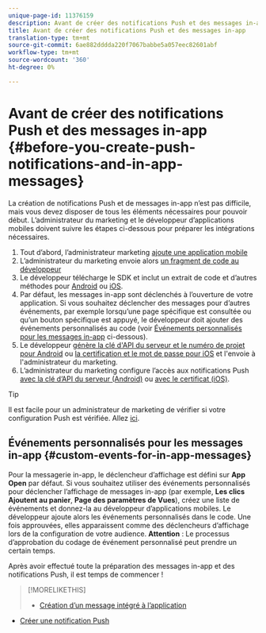 ```yaml
---
unique-page-id: 11376159
description: Avant de créer des notifications Push et des messages in-app - Documents marketing - Documentation du produit
title: Avant de créer des notifications Push et des messages in-app
translation-type: tm+mt
source-git-commit: 6ae882dddda220f7067babbe5a057eec82601abf
workflow-type: tm+mt
source-wordcount: '360'
ht-degree: 0%

---
```



# Avant de créer des notifications Push et des messages in-app {#before-you-create-push-notifications-and-in-app-messages}

La création de notifications Push et de messages in-app n’est pas difficile, mais vous devez disposer de tous les éléments nécessaires pour pouvoir début. L’administrateur du marketing et le développeur d’applications mobiles doivent suivre les étapes ci-dessous pour préparer les intégrations nécessaires.

1. Tout d’abord, l’administrateur marketing [ajoute une application mobile](add-a-mobile-app.md)
1. L’administrateur du marketing envoie alors [un fragment de code au développeur](send-sdk-code-to-a-developer.md)
1. Le développeur télécharge le SDK et inclut un extrait de code et d’autres méthodes pour [Android](https://developers.marketo.com/documentation/mobile/installation-instructions-on-android/) ou [iOS](https://developers.marketo.com/documentation/mobile/installation-instructions-on-ios/).
1. Par défaut, les messages in-app sont déclenchés à l’ouverture de votre application. Si vous souhaitez déclencher des messages pour d’autres événements, par exemple lorsqu’une page spécifique est consultée ou qu’un bouton spécifique est appuyé, le développeur doit ajouter des événements personnalisés au code (voir [Événements personnalisés pour les messages in-app](#CustomEvents) ci-dessous).
1. Le développeur [génère la clé d&#39;API du serveur et le numéro de projet pour Android](https://developers.marketo.com/documentation/mobile/enabling-push-notifications-on-android/) ou [la certification et le mot de passe pour iOS](https://developers.marketo.com/documentation/mobile/enabling-push-notifications-on-ios/) et l&#39;envoie à l&#39;administrateur du marketing.
1. L’administrateur du marketing configure l’accès aux notifications Push [avec la clé d’API du serveur (Android)](configure-mobile-app-android-push-access.md) ou [avec le certificat (iOS)](configure-mobile-app-ios-push-access.md).

>[!TIP]
>
>Il est facile pour un administrateur de marketing de vérifier si votre configuration Push est vérifiée. Allez [ici](verify-push-configuration.md).

## Événements personnalisés pour les messages in-app {#custom-events-for-in-app-messages}

Pour la messagerie in-app, le déclencheur d’affichage est défini sur **App Open** par défaut. Si vous souhaitez utiliser des événements personnalisés pour déclencher l’affichage de messages in-app (par exemple, **Les clics Ajoutent au panier**, **Page des paramètres de Vues**), créez une liste de événements et donnez-la au développeur d’applications mobiles. Le développeur ajoute alors les événements personnalisés dans le code. Une fois approuvées, elles apparaissent comme des déclencheurs d’affichage lors de la configuration de votre audience. **Attention** : Le processus d’approbation du codage de événement personnalisé peut prendre un certain temps.

Après avoir effectué toute la préparation des messages in-app et des notifications Push, il est temps de commencer !

>[!MORELIKETHIS]
>
>* [Création d’un message intégré à l’application](https://docs.marketo.com/display/docs/create+an+in-app+message)
   >
   >
* [Créer une notification Push](../../../product-docs/mobile-marketing/push-notifications/create-a-push-notification.md)

>



